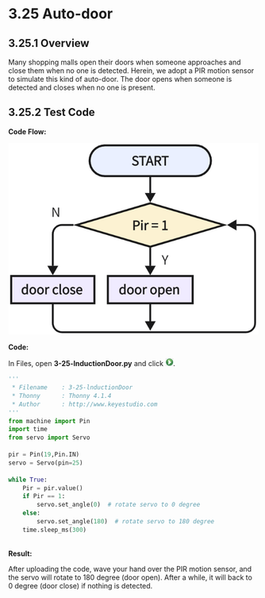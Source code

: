 # 3.25 Auto-door

## 3.25.1 Overview

Many shopping malls open their doors when someone approaches and close them when no one is detected. Herein, we adopt a PIR motion sensor to simulate this kind of auto-door. The door opens when someone is detected and closes when no one is present.

## 3.25.2 Test Code

**Code Flow:**

![6-25-2-1](./media/6-25-2-1.png)

**Code:**

In Files, open **3-25-lnductionDoor.py** and click ![](media/run.jpg).

```python
'''
 * Filename    : 3-25-lnductionDoor
 * Thonny      : Thonny 4.1.4
 * Author      : http://www.keyestudio.com
'''
from machine import Pin
import time
from servo import Servo

pir = Pin(19,Pin.IN)
servo = Servo(pin=25)

while True:
    Pir = pir.value()
    if Pir == 1:
        servo.set_angle(0)  # rotate servo to 0 degree
    else:
        servo.set_angle(180)  # rotate servo to 180 degree
    time.sleep_ms(300)
    

```

**Result:**

After uploading the code, wave your hand over the PIR motion sensor, and the servo will rotate to 180 degree (door open). After a while, it will back to 0 degree (door close) if nothing is detected.